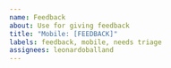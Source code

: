 ```yaml
---
name: Feedback
about: Use for giving feedback
title: "Mobile: [FEEDBACK]"
labels: feedback, mobile, needs triage
assignees: leonardoballand
---
```

